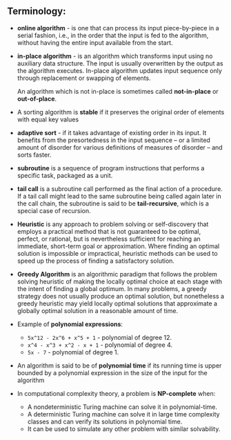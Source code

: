 ## Terminology:
* __online algorithm__ - is one that can process its input piece-by-piece in a serial fashion, i.e., in the order that the input is fed to the algorithm, without having the entire input available from the start.

* __in-place algorithm__ - is an algorithm which transforms input using no auxiliary data structure. The input is usually overwritten by the output as the algorithm executes. In-place algorithm updates input sequence only through replacement or swapping of elements.

    An algorithm which is not in-place is sometimes called __not-in-place__ or __out-of-place__.

* A sorting algorithm is __stable__ if it preserves the original order of elements with equal key values

* __adaptive sort__ - if it takes advantage of existing order in its input. It benefits from the presortedness in the input sequence – or a limited amount of disorder for various definitions of measures of disorder – and sorts faster.

* __subroutine__ is a sequence of program instructions that performs a specific task, packaged as a unit.

* __tail call__ is a subroutine call performed as the final action of a procedure. If a tail call might lead to the same subroutine being called again later in the call chain, the subroutine is said to be __tail-recursive__, which is a special case of recursion.

* __Heuristic__ is any approach to problem solving or self-discovery that employs a practical method that is not guaranteed to be optimal, perfect, or rational, but is nevertheless sufficient for reaching an immediate, short-term goal or approximation. Where finding an optimal solution is impossible or impractical, heuristic methods can be used to speed up the process of finding a satisfactory solution.

* __Greedy Algorithm__ is an algorithmic paradigm that follows the problem solving heuristic of making the locally optimal choice at each stage with the intent of finding a global optimum. In many problems, a greedy strategy does not usually produce an optimal solution, but nonetheless a greedy heuristic may yield locally optimal solutions that approximate a globally optimal solution in a reasonable amount of time.

* Example of __polynomial expressions__:
    * `5x^12 - 2x^6 + x^5 + 1` - polynomial of degree 12.
    * `x^4 - x^3 + x^2 - x + 1` - polynomial of degree 4.
    * `5x - 7` - polynomial of degree 1.

* An algorithm is said to be of __polynomial time__ if its running time is upper bounded by a polynomial expression in the size of the input for the algorithm

* In computational complexity theory, a problem is __NP-complete__ when:
    * A nondeterministic Turing machine can solve it in polynomial-time.
    * A deterministic Turing machine can solve it in large time complexity classes and can verify its solutions in polynomial time.
    * It can be used to simulate any other problem with similar solvability.
